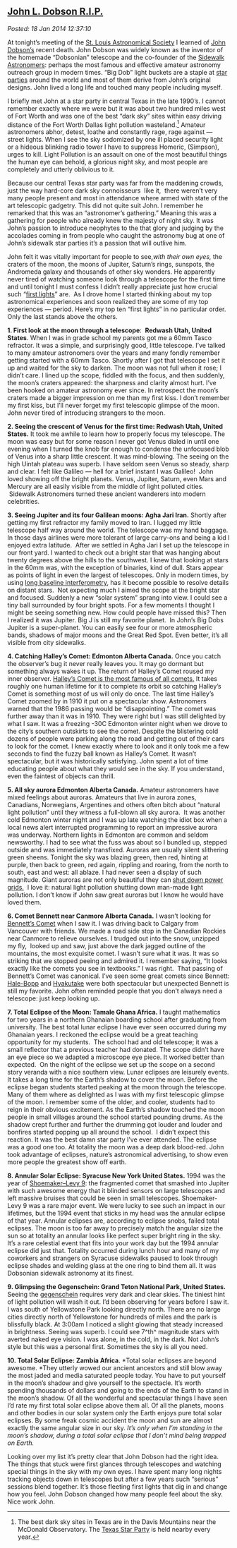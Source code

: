  
[John L. Dobson R.I.P.](http://bakerjd99.wordpress.com/2014/01/18/john-l-dobson-r-i-p/)
---------------------------------------------------------------------------------------

*Posted: 18 Jan 2014 12:37:10*

At tonight’s meeting of the [St. Louis Astronomical
Society](http://www.slasonline.org/) I learned of [John
Dobson’s](http://www.universetoday.com/108150/john-dobson-inventor-of-the-popular-dobsonian-telescope-dead-at-98/)
recent death. John Dobson was widely known as the inventor of the
homemade “Dobsonian” telescope and the co-founder of the [Sidewalk
Astronomers](http://www.sidewalkastronomers.us/): perhaps the most
famous and effective amateur astronomy outreach group in modern times.
“Big Dob” light buckets are a staple at [star
parties](http://stardate.org/nightsky/star\_parties) around the world
and most of them derive from John’s original designs. John lived a long
life and touched many people including myself.

I briefly met John at a star party in central Texas in the late 1990’s.
I cannot remember exactly where we were but it was about two hundred
miles west of Fort Worth and was one of the best “dark sky” sites within
easy driving distance of the Fort Worth Dallas light pollution
wasteland.[^4498a] Amateur astronomers abhor, detest, loathe and constantly
rage, rage against — street lights. When I see the sky sodomized by one
ill placed security light or a hideous blinking radio tower I have to
suppress Homeric, (Simpson), urges to kill. Light Pollution is an
assault on one of the most beautiful things the human eye can behold, a
glorious night sky, and most people are completely and utterly oblivious
to it.

Because our central Texas star party was far from the maddening crowds,
just the way hard-core dark sky connoisseurs  like it,  there weren’t
very many people present and most in attendance where armed with state
of the art telescopic gadgetry. This did not quite suit John. I remember
he remarked that this was an “astronomer’s gathering.” Meaning this was
a gathering for people who already knew the majesty of night sky. It was
John’s passion to introduce neophytes to the that glory and judging by
the accolades coming in from people who caught the astronomy bug at one
of John’s sidewalk star parties it’s a passion that will outlive him.

John felt it was vitally important for people to see,*with their own
eyes,* the craters of the moon, the moons of Jupiter, Saturn’s rings,
sunspots, the Andromeda galaxy and thousands of other sky wonders. He
apparently never tired of watching someone look through a telescope for
the first time and until tonight I must confess I didn’t really
appreciate just how crucial such “[first
lights](https://en.wikipedia.org/wiki/First\_light\_(astronomy))” are.
 As I drove home I started thinking about my top astronomical
experiences and soon realized they are some of my top experiences —
period. Here’s my top ten “first lights” in no particular order. Only
the last stands above the others.

**1. First look at the moon through a telescope**:  **Redwash Utah,
United States**. When I was in grade school my parents got me a 60mm
Tasco refractor. It was a simple, and surprisingly good, little
telescope. I’ve talked to many amateur astronomers over the years and
many fondly remember getting started with a 60mm Tasco. Shortly after I
got that telescope I set it up and waited for the sky to darken. The
moon was not full when it rose; I didn’t care. I lined up the scope,
fiddled with the focus, and then suddenly, the moon’s craters appeared:
the sharpness and clarity almost hurt. I’ve been hooked on amateur
astronomy ever since. In retrospect the moon’s craters made a bigger
impression on me than my first kiss. I don’t remember my first kiss, but
I’ll never forget my first telescopic glimpse of the moon. John never
tired of introducing strangers to the moon.

**2. Seeing the crescent of Venus for the first time: Redwash Utah,
United States.** It took me awhile to learn how to properly focus my
telescope. The moon was easy but for some reason I never got Venus
dialed in until one evening when I turned the knob far enough to
condense the unfocused blob of Venus into a sharp little crescent. It
was mind-blowing. The seeing on the high Uintah plateau was superb. I
have seldom seen Venus so steady, sharp and clear. I felt like Galileo —
hell for a brief instant I was Galileo!  John loved showing off the
bright planets. Venus, Jupiter, Saturn, even Mars and Mercury are all
easily visible from the middle of light polluted cities.  Sidewalk
Astronomers turned these ancient wanderers into modern celebrities.

**3. Seeing Jupiter and its four Galilean moons: Agha Jari Iran.**
Shortly after getting my first refractor my family moved to Iran. I
lugged my little telescope half way around the world. The telescope was
my hand baggage. In those days airlines were more tolerant of large
carry-ons and being a kid I enjoyed extra latitude.  After we settled in
Agha Jari I set up the telescope in our front yard. I wanted to check
out a bright star that was hanging about twenty degrees above the hills
to the southwest. I knew that looking at stars in the 60mm was, with the
exception of binaries, kind of dull. Stars appear as points of light in
even the largest of telescopes. Only in modern times, by using [long
baseline interferometry](http://isi.ssl.berkeley.edu/), has it become
possible to resolve details on distant stars.  Not expecting much I
aimed the scope at the bright star and focused. Suddenly a new “solar
system” sprang into view. I could see a tiny ball surrounded by four
bright spots. For a few moments I thought I might be seeing something
new. How could people have missed this? Then I realized it was Jupiter.
Big J is still my favorite planet.  In John’s Big Dobs Jupiter is a
super-planet. You can easily see four or more atmospheric bands, shadows
of major moons and the Great Red Spot. Even better, it’s all visible
from city sidewalks.

**4. Catching Halley’s Comet: Edmonton Alberta Canada.** Once you catch
the observer’s bug it never really leaves you. It may go dormant but
something always wakes it up. The return of Halley’s Comet roused my
inner observer. [Halley’s Comet is the most famous of all
comets.](https://en.wikipedia.org/wiki/Halley%27s\_Comet) It takes
roughly one human lifetime for it to complete its orbit so catching
Halley’s Comet is something most of us will only do once. The last time
Halley’s Comet zoomed by in 1910 it put on a spectacular show.
Astronomers warned that the 1986 passing would be “disappointing.” The
comet was further away than it was in 1910. They were right but I was
still delighted by what I saw. It was a freezing -30C Edmonton winter
night when we drove to the city’s southern outskirts to see the comet.
Despite the blistering cold dozens of people were parking along the road
and getting out of their cars to look for the comet. I knew exactly
where to look and it only took me a few seconds to find the fuzzy ball
known as Halley’s Comet. It wasn’t spectacular, but it was historically
satisfying. John spent a lot of time educating people about what they
would see in the sky. If you understand, even the faintest of objects
can thrill.

**5. All sky aurora Edmonton Alberta Canada.** Amateur astronomers have
mixed feelings about auroras. Amateurs that live in aurora zones,
Canadians, Norwegians, Argentines and others often bitch about “natural
light pollution” until they witness a full-blown all sky aurora.  It was
another cold Edmonton winter night and I was up late watching the idiot
box when a local news alert interrupted programming to report an
impressive aurora was underway. Northern lights in Edmonton are common
and seldom newsworthy. I had to see what the fuss was about so I bundled
up, stepped outside and was immediately transfixed. Auroras are usually
silent slithering green sheens. Tonight the sky was blazing green, then
red, hinting at purple, then back to green, red again, rippling and
roaring, from the north to south, east and west: all ablaze. I had never
seen a display of such magnitude. Giant auroras are not only beautiful
they can [shut down power
grids.](http://www.solarstorms.org/SWChapter1.html)  I love it: natural
light pollution shutting down man-made light pollution. I don’t know if
John saw great auroras but I know he would have loved them.

**6. Comet Bennett near Canmore Alberta Canada.** I wasn’t looking for
[Bennett’s Comet](https://en.wikipedia.org/wiki/Comet\_Bennett) when I
saw it. I was driving back to Calgary from Vancouver with friends. We
made a road side stop in the Canadian Rockies near Canmore to relieve
ourselves. I trudged out into the snow, unzipped my fly,  looked up and
saw, just above the dark jagged outline of the mountains, the most
exquisite comet. I wasn’t sure what it was. It was so striking that we
stopped peeing and admired it. I remember saying, “It looks exactly like
the comets you see in textbooks.” I was right.  That passing of
Bennett’s Comet was canonical. I’ve seen some great comets since
Bennett:
[Hale-Bopp](https://en.wikipedia.org/wiki/Comet\_Hale%E2%80%93Bopp)
and [Hyakutake](https://en.wikipedia.org/wiki/Comet\_Hyakutake) were
both spectacular but unexpected Bennett is still my favorite. John often
reminded people that you don’t always need a telescope: just keep
looking up.

**7. Total Eclipse of the Moon: Tamale Ghana Africa.** I taught
mathematics for two years in a northern Ghanaian boarding school after
graduating from university. The best total lunar eclipse I have ever
seen occurred during my Ghanaian years. I reckoned the eclipse would be
a great teaching opportunity for my students.  The school had and old
telescope; it was a small reflector that a previous teacher had donated.
The scope didn’t have an eye piece so we adapted a microscope eye piece.
It worked better than expected.  On the night of the eclipse we set up
the scope on a second story veranda with a nice southern view. Lunar
eclipses are leisurely events. It takes a long time for the Earth’s
shadow to cover the moon. Before the eclipse began students started
peaking at the moon through the telescope. Many of them where as
delighted as I was with my first telescopic glimpse of the moon. I
remember some of the older, and cooler, students had to reign in their
obvious excitement. As the Earth’s shadow touched the moon people in
small villages around the school started pounding drums. As the shadow
crept further and further the drumming got louder and louder and
bonfires started popping up all around the school.  I didn’t expect this
reaction. It was the best damn star party I’ve ever attended. The
eclipse was a good one too. At totality the moon was a deep dark
blood-red. John took advantage of eclipses, nature’s astronomical
advertising, to show even more people the greatest show off earth.

**8. Annular Solar Eclipse: Syracuse New York United States.** 1994 was
the year of [Shoemaker–Levy
9](https://en.wikipedia.org/wiki/Comet\_Shoemaker%E2%80%93Levy\_9): the
fragmented comet that smashed into Jupiter with such awesome energy that
it blinded sensors on large telescopes and left massive bruises that
could be seen in small telescopes. Shoemaker-Levy 9 was a rare major
event. We were lucky to see such an impact in our lifetimes, but the
1994 event that sticks in my head was the annular eclipse of that year.
Annular eclipses are, according to eclipse snobs, failed total eclipses.
The moon is too far away to precisely match the angular size the sun so
at totality an annular looks like perfect super bright ring in the sky.
It’s a rare celestial event that fits into your work day but the 1994
annular eclipse did just that. Totality occurred during lunch hour and
many of my coworkers and strangers on Syracuse sidewalks paused to look
through eclipse shades and welding glass at the one ring to bind them
all. It was Dobsonian sidewalk astronomy at its finest.

**9. Glimpsing the Gegenschein: Grand Teton National Park, United
States.** Seeing the
[gegenschein](https://en.wikipedia.org/wiki/Gegenschein) requires very
dark and clear skies. The tiniest hint of light pollution will wash it
out. I’d been observing for years before I saw it. I was south of
Yellowstone Park looking directly north. There are no large cities
directly north of Yellowstone for hundreds of miles and the park is
blissfully black. At 3:00am I noticed a slight glowing that steady
increased in brightness. Seeing was superb. I could see 7^th^ magnitude
stars with averted naked eye vision. I was alone, in the cold, in the
dark. Not John’s style but this was a personal first. Sometimes the sky
is all you need.

**10. Total Solar Eclipse: Zambia Africa**. *Total solar eclipses are
beyond awesome. *They utterly wowed our ancient ancestors and still blow
away the most jaded and media saturated people today. You have to put
yourself in the moon’s shadow and give yourself to the spectacle. It’s
worth spending thousands of dollars and going to the ends of the Earth
to stand in the moon’s shadow. Of all the wonderful and spectacular
things I have seen I’d rate my first total solar eclipse above them all.
Of all the planets, moons and other bodies in our solar system only the
Earth enjoys pure total solar eclipses. By some freak cosmic accident
the moon and sun are almost exactly the same angular size in our sky.
*It’s only when I’m standing in the moon’s shadow, during a total solar
eclipse that I don’t mind being trapped on Earth.*

Looking over my list it’s pretty clear that John Dobson had the right
idea. The things that stuck were first glances through telescopes and
watching special things in the sky with my own eyes. I have spent many
long nights tracking objects down in telescopes but after a few years
such “serious” sessions blend together. It’s those fleeting first lights
that dig in and change how you feel. John Dobson changed how many people
feel about the sky. Nice work John.

[^4498a]: The best dark sky sites in Texas are in the Davis Mountains near
    the McDonald Observatory. The [Texas Star
    Party](http://texasstarparty.org/) is held nearby every year.
